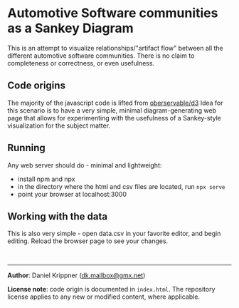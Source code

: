 # Automotive Software communities as a Sankey Diagram

This is an attempt to visualize relationships/"artifact flow" between all the different automotive software communities.
There is no claim to completeness or correctness, or even usefulness.

## Code origins

The majority of the javascript code is lifted from [oberservable/d3](https://observablehq.com/@d3/sankey@278)
Idea for this scenario is to have a very simple, minimal diagram-generating web page that allows for experimenting with the usefulness of a Sankey-style visualization for the subject matter.

## Running

Any web server should do - minimal and lightweight:

- install npm and npx
- in the directory where the html and csv files are located, run `npx serve`
- point your browser at localhost:3000

## Working with the data

This is also very simple - open data.csv in your favorite editor, and begin editing. Reload the browser page to see your changes.

&nbsp;

---

__Author__: Daniel Krippner (dk.mailbox@gmx.net)

__License note__: code origin is documented in `index.html`. The repository license applies to any new or modified content, where applicable.

